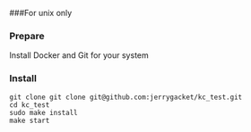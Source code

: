 ###For unix only

### Prepare
Install Docker and Git for your system

### Install
```shell
git clone git clone git@github.com:jerrygacket/kc_test.git
cd kc_test
sudo make install
make start
```